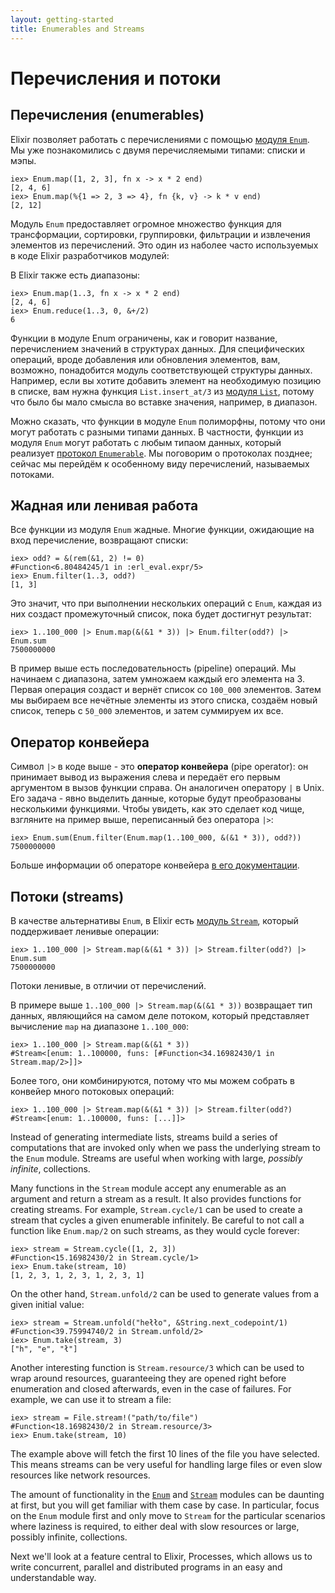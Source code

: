 ```yaml
---
layout: getting-started
title: Enumerables and Streams
---
```


# Перечисления и потоки

## Перечисления (enumerables)

Elixir позволяет работать с перечислениями с помощью [модуля `Enum`](https://hexdocs.pm/elixir/Enum.html). Мы уже познакомились с двумя перечисляемыми типами: списки и мэпы. 

```iex
iex> Enum.map([1, 2, 3], fn x -> x * 2 end)
[2, 4, 6]
iex> Enum.map(%{1 => 2, 3 => 4}, fn {k, v} -> k * v end)
[2, 12]
```

Модуль `Enum` предоставляет огромное множество функция для трансформации, сортировки, группировки, фильтрации и извлечения элементов из перечислений. Это один из наболее часто используемых в коде Elixir разработчиков модулей:

В Elixir также есть диапазоны:

```iex
iex> Enum.map(1..3, fn x -> x * 2 end)
[2, 4, 6]
iex> Enum.reduce(1..3, 0, &+/2)
6
```

Функции в модуле Enum ограничены, как и говорит название, перечислением значений в структурах данных. Для специфических операций, вроде добавления или обновления элементов, вам, возможно, понадобится модуль соответствующей структуры данных. Например, если вы хотите добавить элемент на необходимую позицию в списке, вам нужна функция `List.insert_at/3` из [модуля `List`](https://hexdocs.pm/elixir/List.html), потому что было бы мало смысла во вставке значения, например, в диапазон.

Можно сказать, что функции в модуле `Enum` полиморфны, потому что они могут работать с разными типами данных. В частности, функции из модуля `Enum` могут работать с любым типаом данных, который реализует [протокол `Enumerable`](https://hexdocs.pm/elixir/Enumerable.html). Мы поговорим о протоколах позднее; сейчас мы перейдём к особенному виду перечислений, называемых потоками.

## Жадная или ленивая работа

Все функции из модуля `Enum` жадные. Многие функции, ожидающие на вход перечисление, возвращают списки:

```iex
iex> odd? = &(rem(&1, 2) != 0)
#Function<6.80484245/1 in :erl_eval.expr/5>
iex> Enum.filter(1..3, odd?)
[1, 3]
```

Это значит, что при выполнении нескольких операций с `Enum`, каждая из них создаст промежуточный список, пока будет достигнут результат:

```iex
iex> 1..100_000 |> Enum.map(&(&1 * 3)) |> Enum.filter(odd?) |> Enum.sum
7500000000
```

В пример выше есть последовательность (pipeline) операций. Мы начинаем с диапазона, затем умножаем каждый его элемента на 3. Первая операция создаст и вернёт список со `100_000` элементов. Затем мы выбираем все нечётные элементы из этого списка, создаём новый список, теперь с `50_000` элементов, и затем суммируем их все.

## Оператор конвейера

Символ `|>` в коде выше - это **оператор конвейера** (pipe operator): он принимает вывод из выражения слева и передаёт его первым аргументом в вызов функции справа. Он аналогичен оператору `|` в Unix. Его задача - явно выделить данные, которые будут преобразованы несколькими функциями. Чтобы увидеть, как это сделает код чище, взгляните на пример выше, переписанный без оператора `|>`:

```iex
iex> Enum.sum(Enum.filter(Enum.map(1..100_000, &(&1 * 3)), odd?))
7500000000
```

Больше информации об операторе конвейера [в его документации](https://hexdocs.pm/elixir/Kernel.html#%7C%3E/2).

## Потоки (streams)

В качестве альтернативы `Enum`, в Elixir есть [модуль `Stream`](https://hexdocs.pm/elixir/Stream.html), который поддерживает ленивые операции:

```iex
iex> 1..100_000 |> Stream.map(&(&1 * 3)) |> Stream.filter(odd?) |> Enum.sum
7500000000
```

Потоки ленивые, в отличии от перечислений.

В примере выше `1..100_000 |> Stream.map(&(&1 * 3))` возвращает тип данных, являющийся на самом деле потоком, который представляет вычисление `map` на диапазоне `1..100_000`:

```iex
iex> 1..100_000 |> Stream.map(&(&1 * 3))
#Stream<[enum: 1..100000, funs: [#Function<34.16982430/1 in Stream.map/2>]]>
```

Более того, они комбинируются, потому что мы можем собрать в конвейер много потоковых операций:

```iex
iex> 1..100_000 |> Stream.map(&(&1 * 3)) |> Stream.filter(odd?)
#Stream<[enum: 1..100000, funs: [...]]>
```

Instead of generating intermediate lists, streams build a series of computations that are invoked only when we pass the underlying stream to the `Enum` module. Streams are useful when working with large, *possibly infinite*, collections.

Many functions in the `Stream` module accept any enumerable as an argument and return a stream as a result. It also provides functions for creating streams. For example, `Stream.cycle/1` can be used to create a stream that cycles a given enumerable infinitely. Be careful to not call a function like `Enum.map/2` on such streams, as they would cycle forever:

```iex
iex> stream = Stream.cycle([1, 2, 3])
#Function<15.16982430/2 in Stream.cycle/1>
iex> Enum.take(stream, 10)
[1, 2, 3, 1, 2, 3, 1, 2, 3, 1]
```

On the other hand, `Stream.unfold/2` can be used to generate values from a given initial value:

```iex
iex> stream = Stream.unfold("hełło", &String.next_codepoint/1)
#Function<39.75994740/2 in Stream.unfold/2>
iex> Enum.take(stream, 3)
["h", "e", "ł"]
```

Another interesting function is `Stream.resource/3` which can be used to wrap around resources, guaranteeing they are opened right before enumeration and closed afterwards, even in the case of failures. For example, we can use it to stream a file:

```iex
iex> stream = File.stream!("path/to/file")
#Function<18.16982430/2 in Stream.resource/3>
iex> Enum.take(stream, 10)
```

The example above will fetch the first 10 lines of the file you have selected. This means streams can be very useful for handling large files or even slow resources like network resources.

The amount of functionality in the [`Enum`](https://hexdocs.pm/elixir/Enum.html) and [`Stream`](https://hexdocs.pm/elixir/Stream.html) modules can be daunting at first, but you will get familiar with them case by case. In particular, focus on the `Enum` module first and only move to `Stream` for the particular scenarios where laziness is required, to either deal with slow resources or large, possibly infinite, collections.

Next we'll look at a feature central to Elixir, Processes, which allows us to write concurrent, parallel and distributed programs in an easy and understandable way.